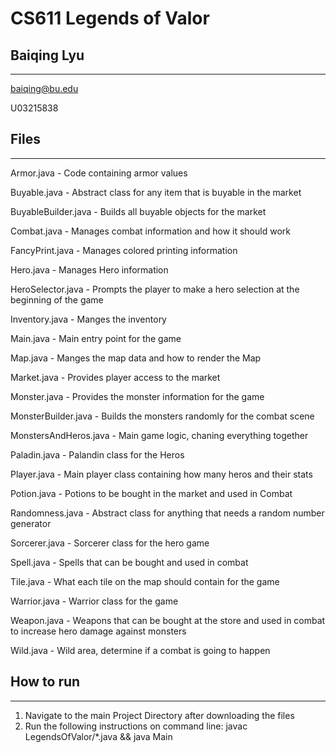 # CS611 Legends of Valor

## Baiqing Lyu
---------------------------------------------------------------------------
baiqing@bu.edu

U03215838


## Files
---------------------------------------------------------------------------

Armor.java - Code containing armor values

Buyable.java - Abstract class for any item that is buyable in the market

BuyableBuilder.java - Builds all buyable objects for the market

Combat.java - Manages combat information and how it should work

FancyPrint.java - Manages colored printing information

Hero.java - Manages Hero information

HeroSelector.java - Prompts the player to make a hero selection at the beginning of the game

Inventory.java - Manges the inventory

Main.java - Main entry point for the game

Map.java - Manges the map data and how to render the Map

Market.java - Provides player access to the market

Monster.java - Provides the monster information for the game

MonsterBuilder.java - Builds the monsters randomly for the combat scene

MonstersAndHeros.java - Main game logic, chaning everything together

Paladin.java - Palandin class for the Heros

Player.java - Main player class containing how many heros and their stats

Potion.java - Potions to be bought in the market and used in Combat

Randomness.java - Abstract class for anything that needs a random number generator

Sorcerer.java - Sorcerer class for the hero game

Spell.java - Spells that can be bought and used in combat

Tile.java - What each tile on the map should contain for the game

Warrior.java - Warrior class for the game

Weapon.java - Weapons that can be bought at the store and used in combat to increase hero damage against monsters

Wild.java - Wild area, determine if a combat is going to happen


## How to run
---------------------------------------------------------------------------
1. Navigate to the main Project Directory after downloading the files
2. Run the following instructions on command line:
	javac LegendsOfValor/*.java && java Main